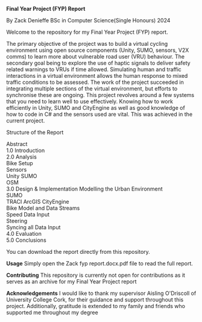 **Final Year Project (FYP) Report**

By Zack Denieffe
BSc in Computer Science(Single Honours) 2024

Welcome to the repository for my Final Year Project (FYP) report. 

The primary objective of the project was to build a virtual cycling environment using open source components (Unity, SUMO, sensors, V2X comms) 
to learn more about vulnerable road user (VRU) behaviour. The secondary goal being to explore the use of haptic signals to deliver safety related warnings 
to VRUs if time allowed. Simulating human and traffic interactions in a virtual environment allows the human response to mixed traffic conditions to be assessed.
The work of the project succeeded in integrating multiple sections of the virtual environment, but efforts to synchronise these are ongoing. This project 
revolves around a few systems that you need to learn well to use effectively. Knowing how to work efficiently in Unity, SUMO and CityEngine as well as good 
knowledge of how to code in C# and the sensors used are vital. This was achieved in the current project.


Structure of the Report

Abstract	
1.0 Introduction	
2.0 Analysis	
  Bike Setup	
  Sensors	
  Unity
  SUMO	
  OSM	
3.0 Design & Implementation	
  Modelling the Urban Environment	
    SUMO	
    TRACI
    ArcGIS CityEngine	
  Bike Model and Data Streams	
    Speed Data Input	
    Steering	
    Syncing all Data Input	
4.0 Evaluation	
5.0 Conclusions	


You can download the report directly from this repository.

**Usage**
Simply open the Zack fyp report.docx.pdf file to read the full report.

**Contributing**
This repository is currently not open for contributions as it serves as an archive for my Final Year Project report

**Acknowledgements**
I would like to thank my supervisor Aisling O'Driscoll of University College Cork, for their guidance and support throughout this project. 
Additionally, gratitude is extended to my family and friends who supported me throughout my degree

